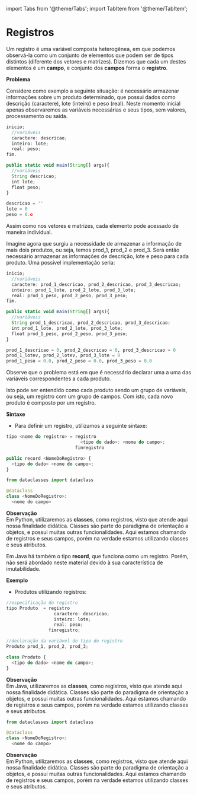 import Tabs from '@theme/Tabs';
import TabItem from '@theme/TabItem';

# Registros

Um registro é uma variável composta heterogênea, em que podemos observá-la como um conjunto de elementos que podem ser de tipos distintos (diferente dos vetores e matrizes). Dizemos que cada um destes elementos é um **campo**, e conjunto dos **campos** forma o **registro**.

**Problema** 

Considere como exemplo a seguinte situação: é necessário armazenar informações sobre um produto determinado, que possui dados como descrição (caractere), lote (inteiro) e peso (real). Neste momento inicial apenas observaremos as variáveis necessárias e seus tipos, sem valores, processamento ou saída.

<Tabs groupId='language'>
  <TabItem value="pseudocodigo" label="Pseudocódigo" default>

  ```c
  inicio;
    //variáveis
    caractere: descricao;
    inteiro: lote;
    real: peso;
  fim.
  ```

  </TabItem>
  <TabItem value="java" label="Java">

  ```javascript
  public static void main(String[] args){
    //variáveis
    String descricao;
    int lote;
    float peso;
  }
  ```

  </TabItem>
  <TabItem value="python" label="Python">

  ```python
  descricao = ''
  lote = 0
  peso = 0.o
  ```

  </TabItem>
</Tabs>


Assim como nos vetores e matrizes, cada elemento pode acessado de maneira individual. 

Imagine agora que surgiu a necessidade de armazenar a informação de mais dois produtos, ou seja, temos prod_1, prod_2 e prod_3. Será então necessário armazenar as informações de descrição, lote e peso para cada produto. Uma possível implementação seria:

<Tabs groupId='language'>
  <TabItem value="pseudocodigo" label="Pseudocódigo" default>

  ```c
  inicio;
    //variáveis
    caractere: prod_1_descricao, prod_2_descricao, prod_3_descricao;
    inteiro: prod_1_lote, prod_2_lote, prod_3_lote;
    real: prod_1_peso, prod_2_peso, prod_3_peso;
  fim.
  ```

  </TabItem>
  <TabItem value="java" label="Java">

  ```javascript
  public static void main(String[] args){
    //variáveis
    String prod_1_descricao, prod_2_descricao, prod_3_descricao;
    int prod_1_lote, prod_2_lote, prod_3_lote;
    float prod_1_peso, prod_2_peso, prod_3_peso;
  }
  ```

  </TabItem>
  <TabItem value="python" label="Python">

  ```python
  prod_1_descricao = 0, prod_2_descricao = 0, prod_3_descricao = 0
  prod_1_lotev, prod_2_lotev, prod_3_lote = 0
  prod_1_peso = 0.0, prod_2_peso = 0.0, prod_3_peso = 0.0
  ```

  </TabItem>
</Tabs>

Observe que o problema está em que é necessário declarar uma a uma das variáveis correspondentes a cada produto.

Isto pode ser entendido como cada produto sendo um grupo de variáveis, ou seja, um registro com um grupo de campos. Com isto, cada novo produto é composto por um registro.


**Sintaxe**

- Para definir um registro, utilizamos a seguinte sintaxe:

<Tabs groupId='language'>
  <TabItem value="pseudocodigo" label="Pseudocódigo" default>

  ```c
  tipo <nome do registro> = registro
                              <tipo do dado>: <nome do campo>;
                            fimregistro
  ```

  </TabItem>
  <TabItem value="java" label="Java">

  ```javascript
  public record <NomeDoRegistro> {
    <tipo do dado> <nome do campo>;
  }
  ```

  </TabItem>
  <TabItem value="python" label="Python">

  ```python
  from dataclasses import dataclass

  @dataclass
  class <NomeDoRegistro>:
    <nome do campo>
  ```
  **Observação**  
  Em Python, utilizaremos as **classes**, como registros, visto que atende aqui nossa finalidade didática. Classes são parte do paradigma de orientação a objetos, e possui muitas outras funcionalidades. Aqui estamos chamando de registros e seus campos, porém na verdade estamos utilizando classes e seus atributos.

  Em Java há também o tipo **record**, que funciona como um registro. Porém, não será abordado neste material devido à sua característica de imutabilidade.
  </TabItem>
</Tabs>

**Exemplo**  
- Produtos utilizando registros:

<Tabs groupId='language'>
  <TabItem value="pseudocodigo" label="Pseudocódigo" default>

  ```c
  //especificação do registro
  tipo Produto  = registro
                    caractere: descricao;
                    inteiro: lote;
                    real: peso;
                  fimregistro;

  //declaração da variável do tipo do registro
  Produto prod_1, prod_2, prod_3;
  
  ```

  </TabItem>
  <TabItem value="java" label="Java">

  ```javascript
  class Produto {
    <tipo do dado> <nome do campo>;
  }
  ```

  **Observação**  
  Em Java, utilizaremos as **classes**, como registros, visto que atende aqui nossa finalidade didática. Classes são parte do paradigma de orientação a objetos, e possui muitas outras funcionalidades. Aqui estamos chamando de registros e seus campos, porém na verdade estamos utilizando classes e seus atributos.

  </TabItem>
  <TabItem value="python" label="Python">

  ```python
  from dataclasses import dataclass

  @dataclass
  class <NomeDoRegistro>:
    <nome do campo>
  ```
  **Observação**  
  Em Python, utilizaremos as **classes**, como registros, visto que atende aqui nossa finalidade didática. Classes são parte do paradigma de orientação a objetos, e possui muitas outras funcionalidades. Aqui estamos chamando de registros e seus campos, porém na verdade estamos utilizando classes e seus atributos.
  </TabItem>
</Tabs>


